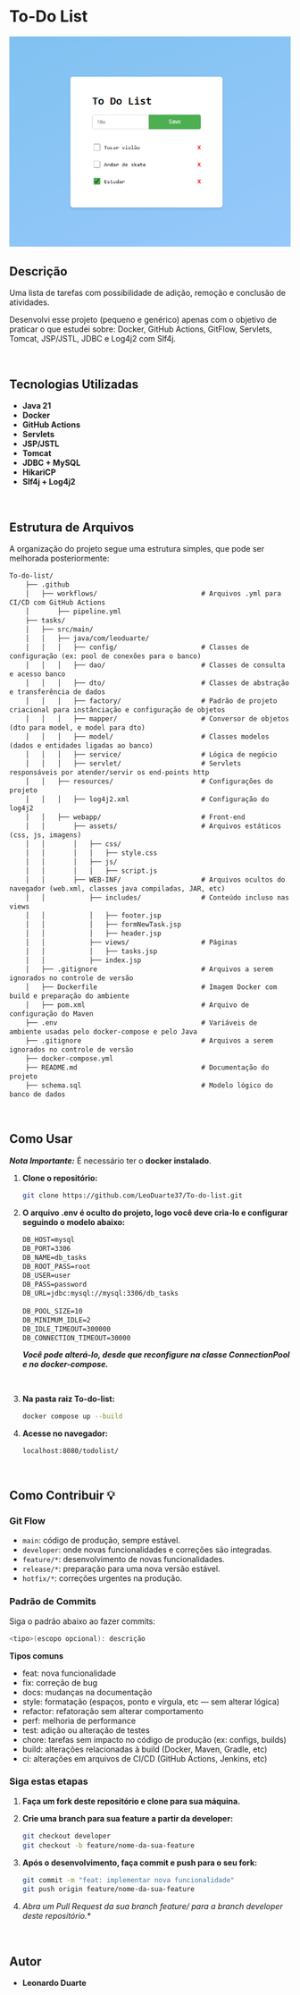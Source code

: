 # To-Do List

![Tela Principal](image.png)

## Descrição

Uma lista de tarefas com possibilidade de adição, remoção e conclusão de atividades.

Desenvolvi esse projeto (pequeno e genérico) apenas com o objetivo de praticar
o que estudei sobre: Docker, GitHub Actions, GitFlow, Servlets, Tomcat, JSP/JSTL,
JDBC e Log4j2 com Slf4j.

<br>

## Tecnologias Utilizadas

- **Java 21**
- **Docker**
- **GitHub Actions**
- **Servlets**
- **JSP/JSTL**
- **Tomcat**
- **JDBC + MySQL**
- **HikariCP**
- **Slf4j + Log4j2**

<br>

## Estrutura de Arquivos

A organização do projeto segue uma estrutura simples, que pode ser melhorada posteriormente:
```
To-do-list/
    ├── .github
    │   ├── workflows/                          # Arquivos .yml para CI/CD com GitHub Actions
    │       ├── pipeline.yml                  
    ├── tasks/
    │   ├── src/main/
    │   │   ├── java/com/leoduarte/
    │   │   │   ├── config/                     # Classes de configuração (ex: pool de conexões para o banco)
    │   │   │   ├── dao/                        # Classes de consulta e acesso banco
    │   │   │   ├── dto/                        # Classes de abstração e transferência de dados
    │   │   │   ├── factory/                    # Padrão de projeto criacional para instânciação e configuração de objetos
    │   │   │   ├── mapper/                     # Conversor de objetos (dto para model, e model para dto)
    │   │   │   ├── model/                      # Classes modelos (dados e entidades ligadas ao banco)
    │   │   │   ├── service/                    # Lógica de negócio
    │   │   │   ├── servlet/                    # Servlets responsáveis por atender/servir os end-points http
    │   │   ├── resources/                      # Configurações do projeto 
    │   │   │   ├── log4j2.xml                  # Configuração do log4j2 
    │   │   ├── webapp/                         # Front-end
    │   │       ├── assets/                     # Arquivos estáticos (css, js, imagens)
    │   │       │   ├── css/
    │   │       │   │   ├── style.css
    │   │       │   ├── js/   
    │   │       │   │   ├── script.js
    │   │       ├── WEB-INF/                    # Arquivos ocultos do navegador (web.xml, classes java compiladas, JAR, etc)
    │   │           ├── includes/               # Conteúdo incluso nas views
    │   │           │   ├── footer.jsp
    │   │           │   ├── formNewTask.jsp
    │   │           │   ├── header.jsp
    │   │           ├── views/                  # Páginas
    │   │           │   ├── tasks.jsp
    │   │           ├── index.jsp
    │   ├── .gitignore                          # Arquivos a serem ignorados no controle de versão
    │   ├── Dockerfile                          # Imagem Docker com build e preparação do ambiente
    │   ├── pom.xml                             # Arquivo de configuração do Maven
    ├── .env                                    # Variáveis de ambiente usadas pelo docker-compose e pelo Java
    ├── .gitignore                              # Arquivos a serem ignorados no controle de versão
    ├── docker-compose.yml                      
    ├── README.md                               # Documentação do projeto
    ├── schema.sql                              # Modelo lógico do banco de dados
```

<br>

## Como Usar

***Nota Importante:*** É necessário ter o **docker instalado**. 

1. **Clone o repositório:**
    ```bash
    git clone https://github.com/LeoDuarte37/To-do-list.git
    ```

2. **O arquivo .env é oculto do projeto, logo você deve cria-lo e configurar seguindo o modelo abaixo:**
    ```
    DB_HOST=mysql                          
    DB_PORT=3306                           
    DB_NAME=db_tasks                       
    DB_ROOT_PASS=root                      
    DB_USER=user                            
    DB_PASS=password                           
    DB_URL=jdbc:mysql://mysql:3306/db_tasks
                                                                                    
    DB_POOL_SIZE=10                        
    DB_MINIMUM_IDLE=2                      
    DB_IDLE_TIMEOUT=300000                 
    DB_CONNECTION_TIMEOUT=30000
    ```
    
    ***Você pode alterá-lo, desde que reconfigure na classe ConnectionPool e no docker-compose.***

<br>

3. **Na pasta raiz To-do-list:**
    ```bash
    docker compose up --build
    ```

4. **Acesse no navegador:**
    ```
    localhost:8080/todolist/ 
    ```

<br>

## Como Contribuir 💡 

### Git Flow

- `main`: código de produção, sempre estável.
- `developer`: onde novas funcionalidades e correções são integradas.
- `feature/*`: desenvolvimento de novas funcionalidades.
- `release/*`: preparação para uma nova versão estável.
- `hotfix/*`: correções urgentes na produção.

### Padrão de Commits

Siga o padrão abaixo ao fazer commits:

```bash
<tipo>(escopo opcional): descrição
```

**Tipos comuns**
- feat: nova funcionalidade
- fix: correção de bug
- docs: mudanças na documentação
- style: formatação (espaços, ponto e vírgula, etc — sem alterar lógica)
- refactor: refatoração sem alterar comportamento
- perf: melhoria de performance
- test: adição ou alteração de testes
- chore: tarefas sem impacto no código de produção (ex: configs, builds)
- build: alterações relacionadas à build (Docker, Maven, Gradle, etc)
- ci: alterações em arquivos de CI/CD (GitHub Actions, Jenkins, etc)

### Siga estas etapas

1. **Faça um fork deste repositório e clone para sua máquina.**

2. **Crie uma branch para sua feature a partir da developer:**
    ```bash
    git checkout developer
    git checkout -b feature/nome-da-sua-feature
    ```

3. **Após o desenvolvimento, faça commit e push para o seu fork:**
    ```bash
    git commit -m "feat: implementar nova funcionalidade"
    git push origin feature/nome-da-sua-feature
    ```

4. **Abra um Pull Request da sua branch feature/* para a branch developer deste repositório.**

<br>

## Autor
- **Leonardo Duarte**

